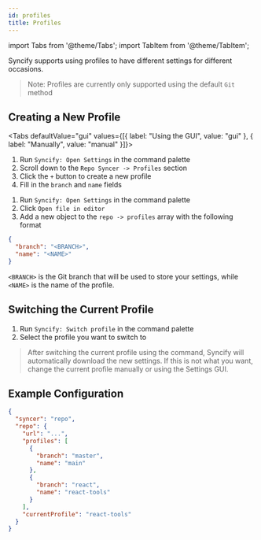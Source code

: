 ```yaml
---
id: profiles
title: Profiles
---
```


import Tabs from '@theme/Tabs';
import TabItem from '@theme/TabItem';

Syncify supports using profiles to have different settings for different occasions.

> Note: Profiles are currently only supported using the default `Git` method

## Creating a New Profile

<Tabs defaultValue="gui" values={[{ label: "Using the GUI", value: "gui" }, { label: "Manually", value: "manual" }]}>

<TabItem value="gui">

1. Run `Syncify: Open Settings` in the command palette
2. Scroll down to the `Repo Syncer -> Profiles` section
3. Click the `+` button to create a new profile
4. Fill in the `branch` and `name` fields

</TabItem>

<TabItem value="manual">

1. Run `Syncify: Open Settings` in the command palette
2. Click `Open file in editor`
3. Add a new object to the `repo -> profiles` array with the following format

```json
{
  "branch": "<BRANCH>",
  "name": "<NAME>"
}
```

`<BRANCH>` is the Git branch that will be used to store your settings, while `<NAME>` is the name of the profile.

</TabItem>

</Tabs>

## Switching the Current Profile

1. Run `Syncify: Switch profile` in the command palette
2. Select the profile you want to switch to

> After switching the current profile using the command, Syncify will automatically download the new settings. If this is not what you want, change the current profile manually or using the Settings GUI.

## Example Configuration

```json
{
  "syncer": "repo",
  "repo": {
    "url": "...",
    "profiles": [
      {
        "branch": "master",
        "name": "main"
      },
      {
        "branch": "react",
        "name": "react-tools"
      }
    ],
    "currentProfile": "react-tools"
  }
}
```
